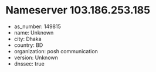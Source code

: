 # Nameserver 103.186.253.185

* as_number: 149815
* name: Unknown
* city: Dhaka
* country: BD
* organization: posh communication
* version: Unknown
* dnssec: true
